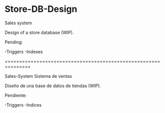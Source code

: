 # Store-DB-Design


Sales system

Design of a store database (WIP).

Pending:

-Triggers
-Indexes

===============================================================


Sales-System
Sistema de ventas

Diseño de una base de datos de tiendas (WIP).

Pendiente:

-Triggers -Indices
